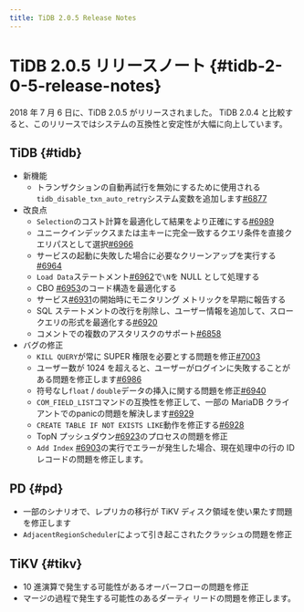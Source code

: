 ```yaml
---
title: TiDB 2.0.5 Release Notes
---
```


# TiDB 2.0.5 リリースノート {#tidb-2-0-5-release-notes}

2018 年 7 月 6 日に、TiDB 2.0.5 がリリースされました。 TiDB 2.0.4 と比較すると、このリリースではシステムの互換性と安定性が大幅に向上しています。

## TiDB {#tidb}

-   新機能
    -   トランザクションの自動再試行を無効にするために使用される`tidb_disable_txn_auto_retry`システム変数を追加します[#6877](https://github.com/pingcap/tidb/pull/6877)
-   改良点
    -   `Selection`のコスト計算を最適化して結果をより正確にする[#6989](https://github.com/pingcap/tidb/pull/6989)
    -   ユニークインデックスまたは主キーに完全一致するクエリ条件を直接クエリパスとして選択[#6966](https://github.com/pingcap/tidb/pull/6966)
    -   サービスの起動に失敗した場合に必要なクリーンアップを実行する[#6964](https://github.com/pingcap/tidb/pull/6964)
    -   `Load Data`ステートメント[#6962](https://github.com/pingcap/tidb/pull/6962)で`\N`を NULL として処理する
    -   CBO [#6953](https://github.com/pingcap/tidb/pull/6953)のコード構造を最適化する
    -   サービス[#6931](https://github.com/pingcap/tidb/pull/6931)の開始時にモニタリング メトリックを早期に報告する
    -   SQL ステートメントの改行を削除し、ユーザー情報を追加して、スロー クエリの形式を最適化する[#6920](https://github.com/pingcap/tidb/pull/6920)
    -   コメントでの複数のアスタリスクのサポート[#6858](https://github.com/pingcap/tidb/pull/6858)
-   バグの修正
    -   `KILL QUERY`が常に SUPER 権限を必要とする問題を修正[#7003](https://github.com/pingcap/tidb/pull/7003)
    -   ユーザー数が 1024 を超えると、ユーザーがログインに失敗することがある問題を修正します[#6986](https://github.com/pingcap/tidb/pull/6986)
    -   符号なし`float` / `double`データの挿入に関する問題を修正[#6940](https://github.com/pingcap/tidb/pull/6940)
    -   `COM_FIELD_LIST`コマンドの互換性を修正して、一部の MariaDB クライアントでのpanicの問題を解決します[#6929](https://github.com/pingcap/tidb/pull/6929)
    -   `CREATE TABLE IF NOT EXISTS LIKE`動作を修正する[#6928](https://github.com/pingcap/tidb/pull/6928)
    -   TopN プッシュダウン[#6923](https://github.com/pingcap/tidb/pull/6923)のプロセスの問題を修正
    -   `Add Index` [#6903](https://github.com/pingcap/tidb/pull/6903)の実行でエラーが発生した場合、現在処理中の行の ID レコードの問題を修正します。

## PD {#pd}

-   一部のシナリオで、レプリカの移行が TiKV ディスク領域を使い果たす問題を修正します
-   `AdjacentRegionScheduler`によって引き起こされたクラッシュの問題を修正

## TiKV {#tikv}

-   10 進演算で発生する可能性があるオーバーフローの問題を修正
-   マージの過程で発生する可能性のあるダーティ リードの問題を修正します。
